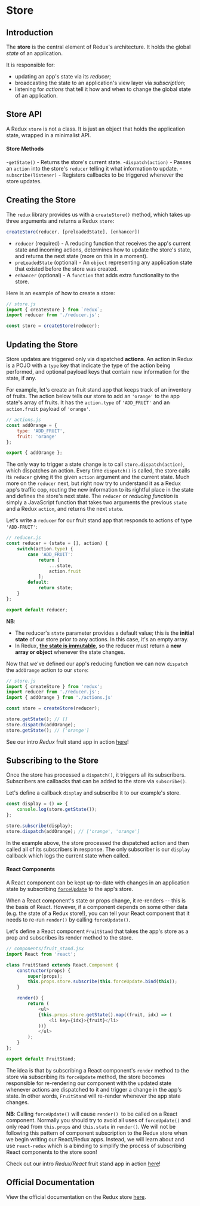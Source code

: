 # Store

## Introduction

The **store** is the central element of Redux's architecture. It holds the
global *state* of an application.

It is responsible for:
+ updating an app's state via its *reducer*;
+ broadcasting the state to an application's view layer via *subscription*;
+ listening for *actions* that tell it how and when to change the global state
 of an application.

## Store API

A Redux `store` is not a class. It is just an object that holds the application
state, wrapped in a minimalist API.

#### Store Methods
-`getState()` - Returns the store's current state.
-`dispatch(action)` - Passes an `action` into the store's `reducer` telling it
 what information to update.
-`subscribe(listener)` - Registers callbacks to be triggered whenever the store updates.

## Creating the Store

The `redux` library provides us with a `createStore()` method, which takes up three arguments and returns a Redux `store`:

```js
createStore(reducer, [preloadedState], [enhancer])
```

+	`reducer` (required) - A reducing function that receives the app's current state and incoming actions, determines how to update the store's state, and returns the next state (more on this in a moment).
+ `preLoadedState` (optional) - An `object` representing any application state
 that existed before the store was created.
+ `enhancer` (optional) - A `function` that adds extra functionality to the store.


Here is an example of how to create a store:

```js
// store.js
import { createStore } from `redux`;
import reducer from './reducer.js';

const store = createStore(reducer);
```

## Updating the Store

Store updates are triggered only via dispatched **actions**. An action in Redux
is a POJO with a `type` key that indicate the type of the action being
performed, and optional payload keys that contain new information for the state,
if any.

For example, let's create an fruit stand app that keeps track of an inventory of
fruits. The action below tells our store to add an `'orange'` to the app state's
array of fruits. It has the `action.type` of `'ADD_FRUIT'` and an `action.fruit`
payload of `'orange'`.

```js
// actions.js
const addOrange = {
	type: 'ADD_FRUIT',
	fruit: 'orange'
};

export { addOrange };
```

The only way to trigger a state change is to call `store.dispatch(action)`,
which dispatches an action. Every time `dispatch()` is called, the store calls
its `reducer` giving it the given `action` argument and the current state. Much
more on the `reducer` next, but right now try to understand it as a Redux app's
traffic cop, routing the new information to its rightful place in the state and
defines the store's next state. The `reducer` or *reducing function* is simply a
JavaScript function that takes two arguments the previous `state` and a Redux
`action`, and returns the next `state`.

Let's write a `reducer` for our fruit stand app that responds to actions of type
`'ADD-FRUIT'`:

```js
// reducer.js
const reducer = (state = [], action) {
	switch(action.type) {
		case 'ADD_FRUIT':
			return [
				...state,
				action.fruit
			];
		default:
			return state;
	}
};

export default reducer;
```

**NB**:
-	The reducer's `state` parameter provides a default value; this is
the **initial state** of our store prior to any actions. In this case, it's an
empty array.
-	In Redux, [**the state is immutable**][why-immutable], so the reducer
must return a **new array or object** whenever the state changes.

Now that we've defined our app's reducing function we can now `dispatch` the
`addOrange` action to our `store`:

```js
// store.js
import { createStore } from 'redux';
import reducer from './reducer.js';
import { addOrange } from './actions.js'

const store = createStore(reducer);

store.getState(); // []
store.dispatch(addOrange);
store.getState(); // ['orange']
```

See our intro *Redux* fruit stand app in action [here][fruit_stand_redux_app]!

[fruit_stand_redux_app]:../demos/fruit_stand_redux_app

## Subscribing to the Store

Once the store has processed a `dispatch()`, it triggers all its subscribers. Subscribers are callbacks that can be added to the store via `subscribe()`.

Let's define a callback `display` and subscribe it to our example's store.

```js
const display = () => {
	console.log(store.getState());
};

store.subscribe(display);
store.dispatch(addOrange); // ['orange', 'orange']
```

In the example above, the store processed the dispatched action and then called
all of its subscribers in response. The only subscriber is our `display`
callback which logs the current state when called.

#### React Components

A React component can be kept up-to-date with changes in an application state by
subscribing [`forceUpdate`][force-update] to the app's store.

When a React component's state or props change, it re-renders -- this is the
basis of React. However, if a component depends on some other data (e.g. the
state of a Redux store!), you can tell your React component that it needs to
re-run `render()` by calling `forceUpdate()`.

Let's define a React component `FruitStand` that takes the app's store as a prop and subscribes its render method to the store.
```js
// components/fruit_stand.jsx
import React from 'react';

class FruitStand extends React.Component {
	constructor(props) {
		super(props);
		this.props.store.subscribe(this.forceUpdate.bind(this));
	}

	render() {
		return (
			<ul>
			{this.props.store.getState().map((fruit, idx) => (
				<li key={idx}>{fruit}</li>
			))}
			</ul>
		);
	}
};

export default FruitStand;
```

The idea is that by subscribing a React component's `render` method to the store
via subscribing its `forceUpdate` method, the store becomes responsible for
re-rendering our component with the updated state whenever actions are
dispatched to it and trigger a change in the app's state. In other words,
`FruitStand` will re-render whenever the app state changes.

**NB**: Calling `forceUpdate()` will cause `render() `to be called on a React
component. Normally you should try to avoid all uses of `forceUpdate()` and
only read from `this.props` and `this.state` in `render()`. We will not be
following this pattern of component subscription to the Redux store when we
begin writing our React/Redux apps. Instead, we will learn about and use
`react-redux` which is a binding to simplify the process of subscribing React
components to the store soon!

Check out our intro *Redux/React* fruit stand app in action
[here][fruit_stand_react_app]!

[force-update]:https://facebook.github.io/react/docs/component-api.html#forceupdate
[fruit_stand_react_app]:../demos/fruit_stand_react_app

## Official Documentation

View the official documentation on the Redux store [here][redux-js].

[redux-js]: http://redux.js.org/docs/basics/Store.html

[why-immutable]: https://github.com/reactjs/redux/issues/758
